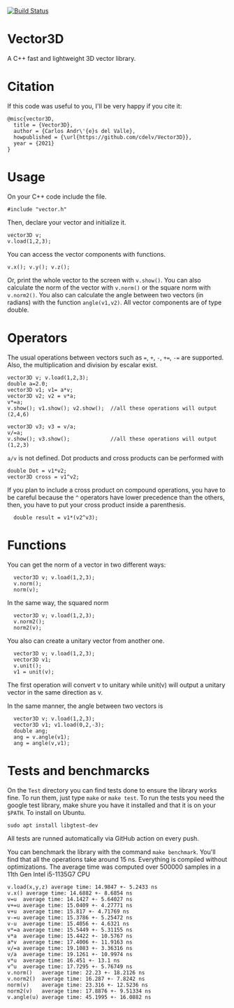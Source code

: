 [![Build Status](https://img.shields.io/github/workflow/status/cdelv/Vector3D/Tests)](https://img.shields.io/github/workflow/status/cdelv/Vector3D/Tests)
# Vector3D

A C++ fast and lightweight 3D vector library.

# Citation

If this code was useful to you, I'll be very happy if you cite it:
```
@misc{vector3D,
  title = {Vector3D},
  author = {Carlos Andr\'{e}s del Valle},
  howpublished = {\url{https://github.com/cdelv/Vector3D}},
  year = {2021}
}
```

# Usage
On your C++ code include the file.
```
#include "vector.h"
```
Then, declare your vector and initialize it.
```
vector3D v;
v.load(1,2,3);
```
You can access the vector components with functions.
```
v.x(); v.y(); v.z();
```
Or, print the whole vector to the screen with `v.show()`. You can also calculate the norm of the vector with `v.norm()` or the square norm with `v.norm2()`. You also can calculate the angle between two vectors (in radians) with the function `angle(v1,v2)`.  All vector components are of type double. 

# Operators

The usual operations between vectors such as `=`, `+`, `-`, `+=`, `-=` are supported. Also, the multiplication and division by escalar exist.
```
vector3D v; v.load(1,2,3);
double a=2.0;
vector3D v1; v1= a*v; 
vector3D v2; v2 = v*a; 
v*=a;                                  
v.show(); v1.show(); v2.show();  //all these operations will output (2,4,6)
  
vector3D v3; v3 = v/a; 
v/=a;                                  
v.show(); v3.show();             //all these operations will output (1,2,3)
```

`a/v` is not defined. Dot products and cross products can be performed with
```
double Dot = v1*v2;
vector3D cross = v1^v2;
```
If you plan to include a cross product on compound operations, you have to be careful because the `^` operators have lower precedence than the others, then, you have to put your cross product inside a parenthesis.
```
  double result = v1*(v2^v3);
```

# Functions

You can get the norm of a vector in two different ways:
```
  vector3D v; v.load(1,2,3);
  v.norm();
  norm(v);
```

In the same way, the squared norm
```
  vector3D v; v.load(1,2,3);
  v.norm2();
  norm2(v);
```
You also can create a unitary vector from another one.
```
  vector3D v; v.load(1,2,3);
  vector3D v1;
  v.unit();
  v1 = unit(v);
```

The first operation will convert v to unitary while unit(v) will output a unitary vector in the same direction as v.

In the same manner, the angle between two vectors is
```
  vector3D v; v.load(1,2,3);
  vector3D v1; v1.load(0,2,-3);
  double ang;
  ang = v.angle(v1);
  ang = angle(v,v1);
```

# Tests and benchmarcks

On the `Test` directory you can find tests done to ensure the library works fine. To run them, just type `make` or `make test`. To run the tests you need the google test library, make shure you have it installed and that it is on your `$PATH`. To install on Ubuntu.
```
sudo apt install libgtest-dev
```
All tests are runned automatically via GitHub action on every push. 


You can benchmark the library with the command `make benchmark`. You'll find that all the operations take around 15 ns. Everything is compiled without optimizations. The average time was computed over 500000 samples in a 11th Gen Intel i5-1135G7 CPU

```
v.load(x,y,z) average time: 14.9847 +- 5.2433 ns
v.x() average time: 14.6882 +- 8.6854 ns
v=u  average time: 14.1427 +- 5.64027 ns
v+=u average time: 15.0409 +- 4.27771 ns
v+u  average time: 15.817 +- 4.71769 ns
v-=u average time: 15.3786 +- 5.25472 ns
v-u  average time: 15.4056 +- 4.6321 ns
v*=a average time: 15.5449 +- 5.31155 ns
v*a  average time: 15.4422 +- 10.5767 ns
a*v  average time: 17.4006 +- 11.9163 ns
v/=a average time: 19.1083 +- 3.36316 ns
v/a  average time: 19.1261 +- 10.9974 ns
v*u  average time: 16.451 +- 13.1 ns
v^u  average time: 17.7295 +- 5.76749 ns
v.norm()   average time: 22.23 +- 18.2126 ns
v.norm2()  average time: 16.287 +- 7.8242 ns
norm(v)    average time: 23.316 +- 12.5236 ns
norm2(v)   average time: 17.8876 +- 9.51334 ns
v.angle(u) average time: 45.1995 +- 16.0882 ns
```


